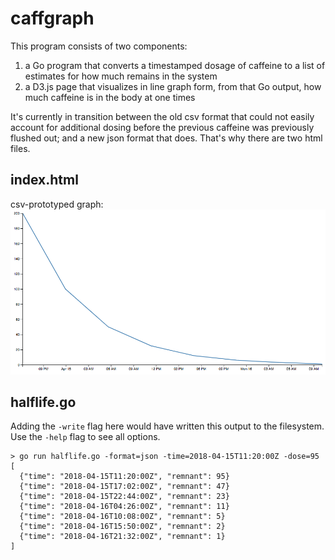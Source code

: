 # caffgraph
This program consists of two components: 

1. a Go program that converts a timestamped dosage of caffeine to a list of estimates for how much remains in the system 
2. a D3.js page that visualizes in line graph form, from that Go output, how much caffeine is in the body at one times

It's currently in transition between the old csv format that could not easily account for additional dosing before the previous caffeine was previously flushed out; and a new json format that does. That's why there are two html files.

## index.html
csv-prototyped graph:
![rendered from 2018-04-14T18:14:00Z,200](rendered_graph.png)

## halflife.go
Adding the `-write` flag here would have written this output to the filesystem. Use the `-help` flag to see all options.
```
> go run halflife.go -format=json -time=2018-04-15T11:20:00Z -dose=95
[
  {"time": "2018-04-15T11:20:00Z", "remnant": 95}
  {"time": "2018-04-15T17:02:00Z", "remnant": 47}
  {"time": "2018-04-15T22:44:00Z", "remnant": 23}
  {"time": "2018-04-16T04:26:00Z", "remnant": 11}
  {"time": "2018-04-16T10:08:00Z", "remnant": 5}
  {"time": "2018-04-16T15:50:00Z", "remnant": 2}
  {"time": "2018-04-16T21:32:00Z", "remnant": 1}
]
```
